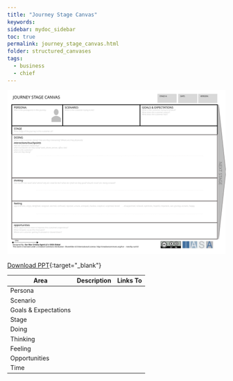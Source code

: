 ```yaml
---
title: "Journey Stage Canvas"
keywords: 
sidebar: mydoc_sidebar
toc: true
permalink: journey_stage_canvas.html
folder: structured_canvases
tags: 
  - business
  - chief
---
```


![image001](media/journey_stage_canvas001.svg)

[Download PPT](media/ppt/journey_stage_canvas.ppt){:target="_blank"}

| Area | Description | Links To |
| --- | --- | --- |
| Persona |   |   |
| Scenario |   |   |
| Goals & Expectations |   |   |
| Stage |   |   |
| Doing |   |   |
| Thinking |   |   |
| Feeling |   |   |
| Opportunities |   |   |
| Time |   |   |